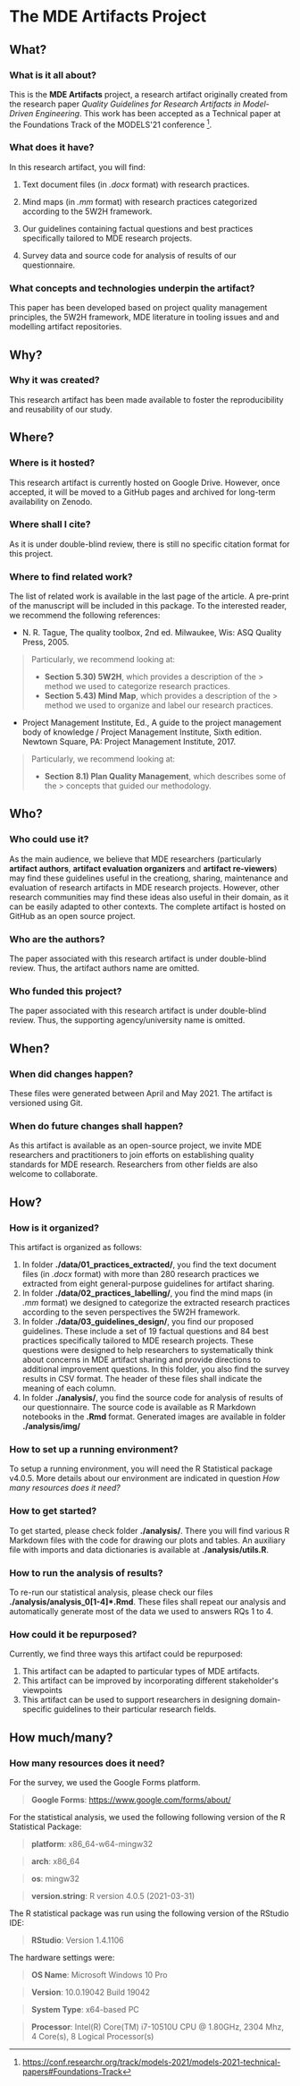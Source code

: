 # The MDE Artifacts Project

## What?
### What is it all about?
This is the **MDE Artifacts** project, a research artifact originally created from 
the research paper 
_Quality Guidelines for Research Artifacts in Model-Driven Engineering_.
This work has been accepted as a Technical paper 
at the Foundations Track of the MODELS'21 conference [^1].

###  What does it have?
In this research artifact, you will find:

1. Text document files (in _.docx_ format) with research practices.

2. Mind maps (in _.mm_ format) with research practices categorized according to the 5W2H framework.

3. Our guidelines containing factual questions and best practices specifically tailored to MDE research projects.
   
4. Survey data and source code for analysis of results of our questionnaire.
   
### What concepts and technologies underpin the artifact?
This paper has been developed based on project quality management principles, 
the 5W2H framework, MDE literature in tooling issues and
and modelling artifact repositories.

## Why?
### Why it was created?
This research artifact has been made available to foster the 
reproducibility and reusability of our study.

## Where?
### Where is it hosted?
This research artifact is currently hosted on Google Drive.
However, once accepted, 
it will be moved to a GitHub pages and 
archived for long-term availability on Zenodo. 

### Where shall I cite?
As it is under double-blind review, 
there is still no specific citation format for this project.

### Where to find related work?
The list of related work is available in the last page of the article.
A pre-print of the manuscript will be included in this package.
To the interested reader, we recommend the following references:

- N. R. Tague, The quality toolbox, 2nd ed. Milwaukee, Wis: ASQ Quality Press, 2005.

> Particularly, we recommend looking at: 
>  - **Section 5.30) 5W2H**, which provides a description of the
     > method we used to categorize research practices.
>  - **Section 5.43) Mind Map**, which provides a description of the
     > method we used to organize and label our research practices.

- Project Management Institute, Ed., A guide to the project management body of knowledge 
  / Project Management Institute, Sixth edition. Newtown Square, PA: 
  Project Management Institute, 2017.
> Particularly, we recommend looking at:
>  - **Section 8.1) Plan Quality Management**, which describes some of the 
     > concepts that guided our methodology.

## Who?
### Who could use it?
As the main audience, we believe that MDE researchers 
(particularly 
**artifact authors**, 
**artifact evaluation organizers** 
and **artifact re-viewers**) 
may find these guidelines useful in the 
creationg, sharing, maintenance and evaluation of research artifacts 
in MDE research projects.
However, other research communities may find these ideas also useful in their domain,
as it can be easily adapted to other contexts.
The complete artifact is hosted on GitHub as an open source project.

### Who are the authors?
The paper associated with this research artifact is under double-blind review.
Thus, the artifact authors name are omitted.

### Who funded this project?

The paper associated with this research artifact is under double-blind review.
Thus, the supporting agency/university name is omitted.

## When?
### When did changes happen?
These files were generated between April and May 2021.
The artifact is versioned using Git.

### When do future changes shall happen?
As this artifact is available as an open-source project,
we invite MDE researchers and practitioners to join efforts on 
establishing quality standards for MDE research.
Researchers from other fields are also welcome to collaborate.

## How?
### How is it organized?
This artifact is organized as follows:
1. In folder **./data/01_practices_extracted/**,
   you find the text document files (in _.docx_ format) with
   more than 280 research practices we extracted from 
   eight general-purpose guidelines for artifact sharing.
2. In folder **./data/02_practices_labelling/**,
   you find the mind maps (in _.mm_ format)  we designed to 
   categorize the extracted research practices according to the
   seven perspectives the 5W2H framework.   
3. In folder **./data/03_guidelines_design/**,
   you find our proposed guidelines.
   These include a set of 19 factual questions and 
   84 best practices specifically tailored to MDE research projects.
   These questions were designed to help researchers to systematically
   think about concerns in MDE artifact sharing and
   provide  directions  to  additional  improvement  questions.
   In this folder, you also find the survey results in CSV format.
   The header of these files shall indicate the meaning of each column.
4. In folder **./analysis/**,
   you find the source code for analysis of results of our questionnaire.
   The source code is available as R Markdown notebooks in the **.Rmd** format.
   Generated images are available in folder **./analysis/img/** 

### How to set up a running environment?

To setup a running environment, you will need the R Statistical package v4.0.5.
More details about our environment are indicated in 
question _How many resources does it need?_

### How to get started?

To get started, please check folder **./analysis/**.
There you will find various R Markdown files with the code for drawing our plots and tables.
An auxiliary file with imports and data dictionaries is available at  **./analysis/utils.R**.

### How to run the analysis of results?

To re-run our statistical analysis, 
please check our files **./analysis/analysis_0[1-4]*.Rmd**.
These files shall repeat our analysis and 
automatically generate most of the data we used to answers RQs 1 to 4.

### How could it be repurposed?

Currently, we find three ways this artifact could be repurposed:

1. This artifact can be adapted to particular types of MDE artifacts.
2. This artifact can be improved by incorporating different stakeholder's viewpoints
3. This artifact can be used to support researchers in designing domain-specific guidelines to their particular research fields.

## How much/many?
### How many resources does it need?

For the survey, we used the Google Forms platform.

> **Google Forms**: https://www.google.com/forms/about/

For the statistical analysis, we used the
following following version of the R Statistical Package:
> **platform**:       x86_64-w64-mingw32          

> **arch**:           x86_64                      

> **os**:             mingw32                     
          
> **version.string**: R version 4.0.5 (2021-03-31)

The R statistical package was run using the following version of the RStudio IDE:
> **RStudio**: Version 1.4.1106

The hardware settings were:

> **OS Name**:	Microsoft Windows 10 Pro

> **Version**:	10.0.19042 Build 19042

> **System Type**:	x64-based PC

> **Processor**:	Intel(R) Core(TM) i7-10510U CPU @ 1.80GHz, 2304 Mhz, 4 Core(s), 8 Logical Processor(s)




[^1]: https://conf.researchr.org/track/models-2021/models-2021-technical-papers#Foundations-Track
